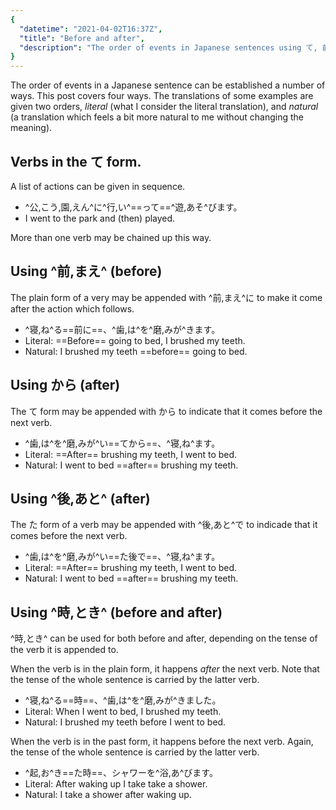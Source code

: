 ```yaml
---
{
  "datetime": "2021-04-02T16:37Z",
  "title": "Before and after",
  "description": "The order of events in Japanese sentences using て, 前, から, 後, and 時."
}
---
```

The order of events in a Japanese sentence can be established a number of ways.
This post covers four ways. The translations of some examples are given two
orders, _literal_ (what I consider the literal translation), and _natural_ (a
translation which feels a bit more natural to me without changing the meaning).

## Verbs in the <span lang="ja">て</span> form.

A list of actions can be given in sequence.

- <span lang="ja">^公,こう,園,えん^に^行,い^==って==^遊,あそ^びます。</span>
- I went to the park and (then) played.

More than one verb may be chained up this way.

## Using ^前,まえ^ (before)

The plain form of a very may be appended with <span lang=ja>^前,まえ^に</span>
to make it come after the action which follows.

- <span lang="ja">^寝,ね^る==前に==、^歯,は^を^磨,みが^きます。
  </span>
- Literal: ==Before== going to bed, I brushed my teeth.
- Natural: I brushed my teeth ==before== going to bed.

## Using <span lang="ja">から</span> (after)

The <span lang="ja">て</span> form may be appended with
<span lang="ja">から</span> to indicate that it comes before the next verb.

- <span lang="ja">^歯,は^を^磨,みが^い==てから==、^寝,ね^ます。
  </span>
- Literal: ==After== brushing my teeth, I went to bed.
- Natural: I went to bed ==after== brushing my teeth.

## Using ^後,あと^ (after)

The <span lang="ja">た</span> form of a verb may be appended with
<span lang="ja">^後,あと^で</span> to indicade that it comes before the
next verb.

- <span lang="ja">^歯,は^を^磨,みが^い==た後で==、^寝,ね^ます。
  </span>
- Literal: ==After== brushing my teeth, I went to bed.
- Natural: I went to bed ==after== brushing my teeth.

## Using ^時,とき^ (before and after)</span>

^時,とき^ can be used for both before and after, depending on the tense of
the verb it is appended to.

When the verb is in the plain form, it happens _after_ the next verb. Note that
the tense of the whole sentence is carried by the latter verb.

- <span lang="ja">^寝,ね^る==時==、^歯,は^を^磨,みが^きました。
  </span>
- Literal: When I went to bed, I brushed my teeth.
- Natural: I brushed my teeth before I went to bed.

When the verb is in the past form, it happens before the next verb. Again, the
tense of the whole sentence is carried by the latter verb.

- <span lang="ja">^起,お^き==た時==、シャワーを^浴,あ^びます。</span>
- Literal: After waking up I take take a shower.
- Natural: I take a shower after waking up.
